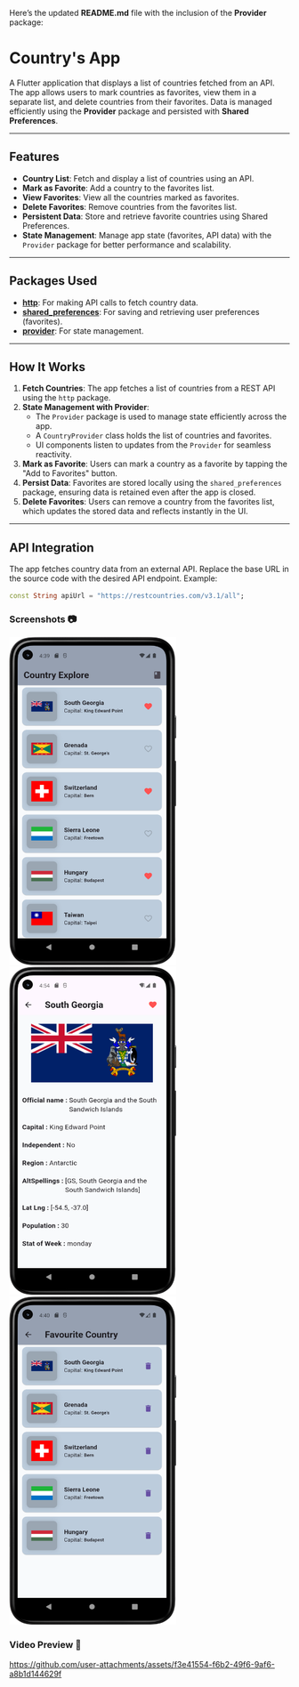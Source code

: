 Here’s the updated **README.md** file with the inclusion of the **Provider** package:

# Country's App

A Flutter application that displays a list of countries fetched from an API. The app allows users to mark countries as favorites, view them in a separate list, and delete countries from their favorites. Data is managed efficiently using the **Provider** package and persisted with **Shared Preferences**.

---

## Features

- **Country List**: Fetch and display a list of countries using an API.
- **Mark as Favorite**: Add a country to the favorites list.
- **View Favorites**: View all the countries marked as favorites.
- **Delete Favorites**: Remove countries from the favorites list.
- **Persistent Data**: Store and retrieve favorite countries using Shared Preferences.
- **State Management**: Manage app state (favorites, API data) with the `Provider` package for better performance and scalability.

---

## Packages Used

- [**http**](https://pub.dev/packages/http): For making API calls to fetch country data.
- [**shared_preferences**](https://pub.dev/packages/shared_preferences): For saving and retrieving user preferences (favorites).
- [**provider**](https://pub.dev/packages/provider): For state management.

---

## How It Works

1. **Fetch Countries**: The app fetches a list of countries from a REST API using the `http` package.
2. **State Management with Provider**:
   - The `Provider` package is used to manage state efficiently across the app.
   - A `CountryProvider` class holds the list of countries and favorites.
   - UI components listen to updates from the `Provider` for seamless reactivity.
3. **Mark as Favorite**: Users can mark a country as a favorite by tapping the "Add to Favorites" button.
4. **Persist Data**: Favorites are stored locally using the `shared_preferences` package, ensuring data is retained even after the app is closed.
5. **Delete Favorites**: Users can remove a country from the favorites list, which updates the stored data and reflects instantly in the UI.

---

## API Integration

The app fetches country data from an external API. Replace the base URL in the source code with the desired API endpoint. Example:
```dart
const String apiUrl = "https://restcountries.com/v3.1/all";
```

### Screenshots 📷


<div align="left">
   
<img src= "https://github.com/Zimil-Patel/country_explore/blob/main/snaps/snap1.png" height = 590 width = 300> &nbsp;&nbsp;&nbsp;&nbsp; <img src= "https://github.com/Zimil-Patel/country_explore/blob/main/snaps/snap2.png" height = 590 width = 300> &nbsp;&nbsp;&nbsp;&nbsp; <img src= "https://github.com/Zimil-Patel/country_explore/blob/main/snaps/snap3.png" height = 590 width = 300> &nbsp;&nbsp;&nbsp;&nbsp;

   
</div>

### Video Preview 🎥



https://github.com/user-attachments/assets/f3e41554-f6b2-49f6-9af6-a8b1d144629f




